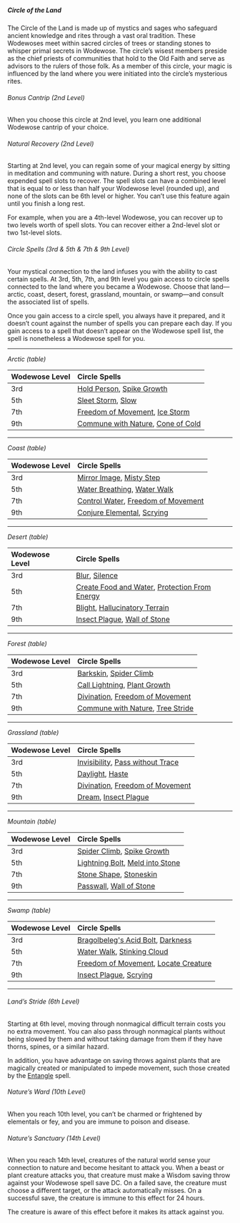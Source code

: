 ##### Circle of the Land

The Circle of the Land is made up of mystics and sages who safeguard ancient knowledge and rites through a vast oral tradition.
These Wodewoses meet within sacred circles of trees or standing stones to whisper primal secrets in Wodewose.
The circle’s wisest members preside as the chief priests of communities that hold to the Old Faith and serve as advisors to the rulers of those folk.
As a member of this circle, your magic is influenced by the land where you were initiated into the circle’s mysterious rites.

###### Bonus Cantrip (2nd Level)

When you choose this circle at 2nd level, you learn one additional Wodewose cantrip of your choice.

###### Natural Recovery (2nd Level)

Starting at 2nd level, you can regain some of your magical energy by sitting in meditation and communing with nature.
During a short rest, you choose expended spell slots to recover.
The spell slots can have a combined level that is equal to or less than half your Wodewose level (rounded up), and none of the slots can be 6th level or higher.
You can’t use this feature again until you finish a long rest.

For example, when you are a 4th-level Wodewose, you can recover up to two levels worth of spell slots.
You can recover either a 2nd-level slot or two 1st-level slots.

###### Circle Spells (3rd & 5th & 7th & 9th Level)

Your mystical connection to the land infuses you with the ability to cast certain spells.
At 3rd, 5th, 7th, and 9th level you gain access to circle spells connected to the land where you became a Wodewose.
Choose that land—arctic, coast, desert, forest, grassland, mountain, or swamp—and consult the associated list of spells.

Once you gain access to a circle spell, you always have it prepared, and it doesn’t count against the number of spells you can prepare each day.
If you gain access to a spell that doesn’t appear on the Wodewose spell list, the spell is nonetheless a Wodewose spell for you.

___
<!-- markdownlint-disable-next-line no-emphasis-as-heading -->
_Arctic (table)_

| Wodewose Level | Circle Spells                                                                                                                                   |
|:---------------|:------------------------------------------------------------------------------------------------------------------------------------------------|
| 3rd            | [Hold Person](#Hold_Person_hold_person), [Spike Growth](#Spike_Growth_spike_growth)                                                             |
| 5th            | [Sleet Storm](#Sleed_Storm_sleed_storm), [Slow](#Slow_slow)                                                                                     |
| 7th            | [Freedom of Movement](#Freedom_of_Movement_freedom_of_movement), [Ice Storm](#Ice_Storm_ice_storm)                                              |
| 9th            | [Commune with Nature](#Commune_with_Nature_commune_with_nature), [Cone of Cold](#Cone_of_Cold_cone_of_cold)                                     |

___
<!-- markdownlint-disable-next-line no-emphasis-as-heading -->
_Coast (table)_

| Wodewose Level | Circle Spells                                                                                                                                   |
|:---------------|:------------------------------------------------------------------------------------------------------------------------------------------------|
| 3rd            | [Mirror Image](#Mirror_Image_mirror_image), [Misty Step](#Misty_Step_misty_step)                                                                |
| 5th            | [Water Breathing](#Water_Breathing_water_breathing), [Water Walk](#Water_Walk_water_walk)                                                       |
| 7th            | [Control Water](#Control_Water_control_water), [Freedom of Movement](#Freedom_of_Movement_freedom_of_movement)                                  |
| 9th            | [Conjure Elemental](#Conjure_Elemental_conjure_elemental), [Scrying](#Scrying_scrying)                                                          |

___
<!-- markdownlint-disable-next-line no-emphasis-as-heading -->
_Desert (table)_

| Wodewose Level | Circle Spells                                                                                                                                   |
|:---------------|:------------------------------------------------------------------------------------------------------------------------------------------------|
| 3rd            | [Blur](#Blur_blur), [Silence](#Silence_silence)                                                                                                 |
| 5th            | [Create Food and Water](#Create_Food_and_Water_create_food_and_water), [Protection From Energy](#Protection_from_Energy_protection_from_energy) |
| 7th            | [Blight](#Blight_blight), [Hallucinatory Terrain](#Hallucinatory_Terrain_hallucinatory_terrain)                                                 |
| 9th            | [Insect Plague](#Insect_Plague_insect_plague), [Wall of Stone](#Wall_of_Stone_wall_of_stone)                                                    |

___

<!-- markdownlint-disable-next-line no-emphasis-as-heading -->
_Forest (table)_

| Wodewose Level | Circle Spells                                                                                                                                |
|:---------------|:---------------------------------------------------------------------------------------------------------------------------------------------|
| 3rd            | [Barkskin](#Barkskin_barkskin), [Spider Climb](#Spider_Climb_spider_climb)                                                                   |
| 5th            | [Call Lightning](#Call_Lightning_call_lightning), [Plant Growth](#Plant_Growth_plant_growth)                                                 |
| 7th            | [Divination](#Divination_divination), [Freedom of Movement](#Freedom_of_Movement_freedom_of_movement)                                        |
| 9th            | [Commune with Nature](#Commune_with_Nature_commune_with_nature), [Tree Stride](#Tree_Stride_tree_stride)                                     |

___
<!-- markdownlint-disable-next-line no-emphasis-as-heading -->
_Grassland (table)_

| Wodewose Level | Circle Spells                                                                                                                                |
|:---------------|:---------------------------------------------------------------------------------------------------------------------------------------------|
| 3rd            | [Invisibility](#Invisibility_invisibility), [Pass without Trace](#Pass_without_Trace_pass_without_trace)                                     |
| 5th            | [Daylight](#Daylight_daylight), [Haste](#Haste_haste)                                                                                        |
| 7th            | [Divination](#Divintation_divination), [Freedom of Movement](#Freedom_of_Movement_freedom_of_movement)                                       |
| 9th            | [Dream](#Dream_dream), [Insect Plague](#Insect_Plague_insect_plague)                                                                         |

___

<!-- markdownlint-disable-next-line no-emphasis-as-heading -->
_Mountain (table)_

| Wodewose Level | Circle Spells                                                                                                                                |
|:---------------|:---------------------------------------------------------------------------------------------------------------------------------------------|
| 3rd            | [Spider Climb](#Spider_Climb_spider_climb), [Spike Growth](#Spike_Growth_spike_growth)                                                       |
| 5th            | [Lightning Bolt](#Lightning_Bolt_lightning_bolt), [Meld into Stone](#Meld_into_Stone_meld_insto_stone)                                       |
| 7th            | [Stone Shape](#Stone_Shape_stone_shape), [Stoneskin](#Stoneskin_stoneskin)                                                                   |
| 9th            | [Passwall](#Passwall_passwall), [Wall of Stone](#Wall_of_Stone_wall_of_Stone)                                                                |

___
<!-- markdownlint-disable-next-line no-emphasis-as-heading -->
_Swamp (table)_

| Wodewose Level | Circle Spells                                                                                                                                |
|:---------------|:---------------------------------------------------------------------------------------------------------------------------------------------|
| 3rd | [Bragolbeleg's Acid Bolt](#Bragolbelegs_Acid_Bolt_bragobelegs_acid_bolt), [Darkness](#Darkness_darkness)                                                |
| 5th | [Water Walk](#Water_Walk_water_walk), [Stinking Cloud](#Stinking_Cloud_stinking_cloud)                                                                  |
| 7th | [Freedom of Movement](#Freedom_of_Movement_freedom_of_movement), [Locate Creature](#Locate_Creature_locate_creature)                                    |
| 9th | [Insect Plague](#Insect_Plague_insect_plague), [Scrying](#Scrying_scrying)                                                                              |

___

###### Land’s Stride (6th Level)

Starting at 6th level, moving through nonmagical difficult terrain costs you no extra movement.
You can also pass through nonmagical plants without being slowed by them and without taking damage from them if they have thorns, spines, or a similar hazard.

In addition, you have advantage on saving throws against plants that are magically created or manipulated to impede movement, such those created by the [Entangle](#Entangle_entangle) spell.

###### Nature’s Ward (10th Level)

When you reach 10th level, you can’t be charmed or frightened by elementals or fey, and you are immune to poison and disease.

###### Nature’s Sanctuary (14th Level)

When you reach 14th level, creatures of the natural world sense your connection to nature and become hesitant to attack you.
When a beast or plant creature attacks you, that creature must make a Wisdom saving throw against your Wodewose spell save DC.
On a failed save, the creature must choose a different target, or the attack automatically misses.
On a successful save, the creature is immune to this effect for 24 hours.

The creature is aware of this effect before it makes its attack against you.
